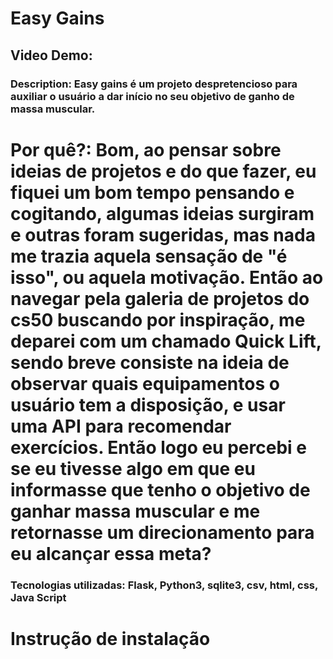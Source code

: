 # Easy Gains

## Video Demo: <URL>

### Description: Easy gains é um projeto despretencioso para auxiliar o usuário a dar início no seu objetivo de ganho de massa muscular.

# Por quê?: Bom, ao pensar sobre ideias de projetos e do que fazer, eu fiquei um bom tempo pensando e cogitando, algumas ideias surgiram e outras foram sugeridas, mas nada me trazia aquela sensação de "é isso", ou aquela motivação. Então ao navegar pela galeria de projetos do cs50 buscando por inspiração, me deparei com um chamado Quick Lift, sendo breve consiste na ideia de observar quais equipamentos o usuário tem a disposição, e usar uma API para recomendar exercícios. Então logo eu percebi e se eu tivesse algo em que eu informasse que tenho o objetivo de ganhar massa muscular e me retornasse um direcionamento para eu alcançar essa meta? 

### Tecnologias utilizadas: Flask, Python3, sqlite3, csv, html, css, Java Script

# Instrução de instalação
 